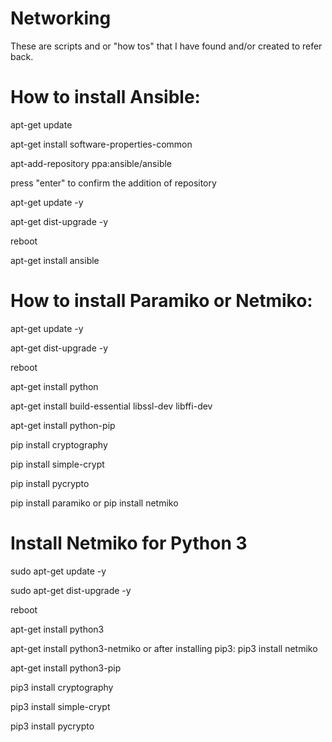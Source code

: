 # Networking
These are scripts and or "how tos" that I have found and/or created to refer back.
# How to install Ansible:
apt-get update

apt-get install software-properties-common

apt-add-repository ppa:ansible/ansible

press "enter" to confirm the addition of repository

apt-get update -y

apt-get dist-upgrade -y

reboot

apt-get install ansible

# How to install Paramiko or Netmiko:
apt-get update -y

apt-get dist-upgrade -y

reboot

apt-get install python 

apt-get install build-essential libssl-dev libffi-dev 

apt-get install python-pip 

pip install cryptography 

pip install simple-crypt 

pip install pycrypto 

pip install paramiko 
or
pip install netmiko 

# Install Netmiko for Python 3
sudo apt-get update -y

sudo apt-get dist-upgrade -y

reboot

apt-get install python3 

apt-get install  python3-netmiko or after installing pip3: pip3 install netmiko

apt-get install python3-pip 

pip3 install cryptography 

pip3 install simple-crypt 

pip3 install pycrypto 
